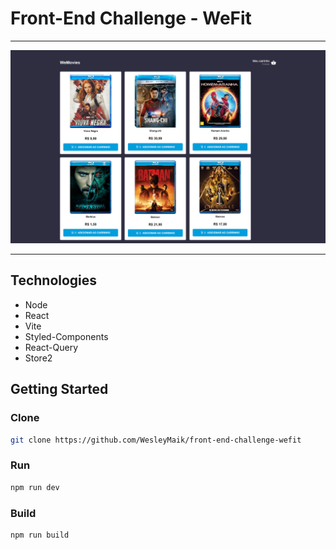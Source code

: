 # Front-End Challenge - WeFit

---

![Overview](docs/images/wemovie-overview.png)

---

## Technologies

- Node
- React
- Vite
- Styled-Components
- React-Query
- Store2

## Getting Started

### Clone

```bash
git clone https://github.com/WesleyMaik/front-end-challenge-wefit
```

### Run

```bash
npm run dev
```

### Build

```
npm run build
```
